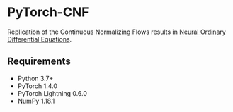 # PyTorch-CNF
Replication of the Continuous Normalizing Flows results in [Neural Ordinary Differential Equations](https://arxiv.org/abs/1806.07366).

## Requirements

* Python 3.7+
* PyTorch 1.4.0
* PyTorch Lightning 0.6.0
* NumPy 1.18.1
